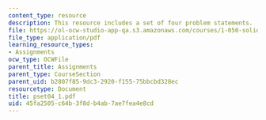 ```yaml
---
content_type: resource
description: This resource includes a set of four problem statements.
file: https://ol-ocw-studio-app-qa.s3.amazonaws.com/courses/1-050-solid-mechanics-fall-2004/45fa2505c64b3f8db4ab7ae7fea4e8cd_pset04_1.pdf
file_type: application/pdf
learning_resource_types:
- Assignments
ocw_type: OCWFile
parent_title: Assignments
parent_type: CourseSection
parent_uid: b2807f85-9dc3-2920-f155-75bbcbd328ec
resourcetype: Document
title: pset04_1.pdf
uid: 45fa2505-c64b-3f8d-b4ab-7ae7fea4e8cd
---
```

